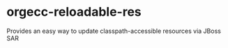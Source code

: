 # orgecc-reloadable-res
Provides an easy way to update classpath-accessible resources via JBoss SAR
